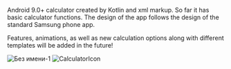 Android 9.0+ calculator created by Kotlin and xml markup. So far it has basic calculator functions. The design of the app follows the design of the standard Samsung phone app.

Features, animations, as well as new calculation options along with different templates will be added in the future!

![Без имени-1](https://github.com/user-attachments/assets/1035d985-fe40-4f84-aadd-bfafcb45cffe)  ![CalculatorIcon](https://github.com/user-attachments/assets/1869a3c4-95ff-4784-a7db-c67c0378c7ca)
